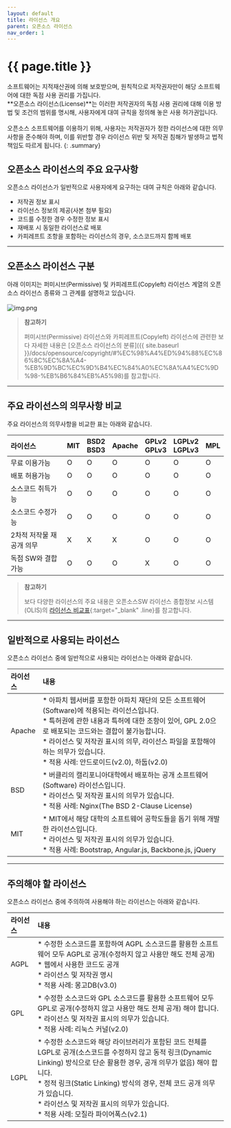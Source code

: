 ```yaml
---
layout: default
title: 라이선스 개요
parent: 오픈소스 라이선스
nav_order: 1
---
```

# {{ page.title }}

소프트웨어는 지적재산권에 의해 보호받으며, 원칙적으로 저작권자만이 해당 소프트웨어에 대한 독점 사용 권리를 가집니다.<br> 
**오픈소스 라이선스(License)**는 이러한 저작권자의 독점 사용 권리에 대해 이용 방법 및 조건의 범위를 명시해, 사용자에게 대여 규칙을 정의해 놓은 사용 허가권입니다.<br><br>
오픈소스 소프트웨어를 이용하기 위해, 사용자는 저작권자가 정한 라이선스에 대한 의무사항을 준수해야 하며, 이를 위반할 경우 라이선스 위반 및 저작권 침해가 발생하고 법적 책임도 따르게 됩니다.
{: .summary}

## 오픈소스 라이선스의 주요 요구사항
오픈소스 라이선스가 일반적으로 사용자에게 요구하는 대여 규칙은 아래와 같습니다.
- 저작권 정보 표시
- 라이선스 정보의 제공(사본 첨부 필요)
- 코드를 수정한 경우 수정한 정보 표시
- 재배포 시 동일한 라이선스로 배포
- 카피레프트 조항을 포함하는 라이선스의 경우, 소스코드까지 함께 배포

<hr />

## 오픈소스 라이선스 구분
아래 이미지는 퍼미시브(Permissive) 및 카피레프트(Copyleft) 라이선스 계열의 오픈소스 라이선스 종류와 그 관계를 설명하고 있습니다.<br><br>
![img.png](https://t1.kakaocdn.net/olive/ossguide/oss_license.png)

>  **참고하기**
> 
>  퍼미시브(Permissive) 라이선스와 카피레프트(Copyleft) 라이선스에 관련한 보다 자세한 내용은 [오픈소스 라이선스의 분류]({{ site.baseurl }}/docs/opensource/copyright/#%EC%98%A4%ED%94%88%EC%86%8C%EC%8A%A4-%EB%9D%BC%EC%9D%B4%EC%84%A0%EC%8A%A4%EC%9D%98-%EB%B6%84%EB%A5%98)를 참고합니다.


----

## 주요 라이선스의 의무사항 비교
주요 라이선스의 의무사항을 비교한 표는 아래와 같습니다.

| 라이선스           | MIT | BSD2<br/>BSD3 | Apache | GPLv2<br/>GPLv3 | LGPLv2<br/>LGPLv3 | MPL |
|:---------------|:----|:--------------|--------|-----------------|----------------|-----|
| 무료 이용가능        | O   | O  | O      | O               | O             | O   |
| 배포 허용가능        | O   | O  | O      | O               | O            | O   |
| 소스코드 취득가능      | O   | O  | O      | O               |        O       | O   |
| 소스코드 수정가능      | O   | O   | O      | O               | O              | O   |
| 2차적 저작물 재공개 의무 | X   | X  | X      | O               | O              | O   |
| 독점 SW와 결합 가능   | O   | O   | O      | X               | O              | O   |

>**참고하기**
>
>  보다 다양한 라이선스의 주요 내용은 오픈소스SW 라이선스 종합정보 시스템(OLIS)의 [라이선스 비교표](https://olis.or.kr/license/compareGuide.do){:target="_blank" .line}를 참고합니다.  


----

## 일반적으로 사용되는 라이선스
오픈소스 라이선스 중에 일반적으로 사용되는 라이선스는 아래와 같습니다.

| 라이선스 | 내용                                                                                                                                                                                                                |
|:-----|:------------------------------------------------------------------------------------------------------------------------------------------------------------------------------------------------------------------|
| Apache | \* 아파치 웹서버를 포함한 아파치 재단의 모든 소프트웨어(Software)에 적용되는 라이선스입니다.<br>\* 특허권에 관한 내용과 특허에 대한 조항이 있어, GPL 2.0으로 배포되는 코드와는 결합이 불가능합니다.<br>\* 라이선스 및 저작권 표시의 의무, 라이선스 파일을 포함해야 하는 의무가 있습니다.<br>\* 적용 사례: 안드로이드(v2.0), 하둡(v2.0) |
| BSD  | \* 버클리의 캘리포니아대학에서 배포하는 공개 소프트웨어(Software) 라이선스입니다.<br>\* 라이선스 및 저작권 표시의 의무가 있습니다.<br>\* 적용 사례: Nginx(The BSD 2-Clause License)                                                                                    |
| MIT | \* MIT에서 해당 대학의 소프트웨어 공학도들을 돕기 위해 개발한 라이선스입니다.<br>\* 라이선스 및 저작권 표시의 의무가 있습니다.<br>\* 적용 사례: Bootstrap, Angular.js, Backbone.js, jQuery                                                                             |


----

## 주의해야 할 라이선스
오픈소스 라이선스 중에 주의하여 사용해야 하는 라이선스는 아래와 같습니다.

| 라이선스 | 내용                                                                                                                                                                                                                                    |
|:-----|:--------------------------------------------------------------------------------------------------------------------------------------------------------------------------------------------------------------------------------------|
| AGPL | \* 수정한 소스코드를 포함하여 AGPL 소스코드를 활용한 소프트웨어 모두 AGPL로 공개(수정하지 않고 사용만 해도 전체 공개)<br>\* 웹에서 사용한 코드도 공개<br>\* 라이선스 및 저작권 명시<br>\* 적용 사례: 몽고DB(v3.0)                                                                                                |
| GPL  | \* 수정한 소스코드와 GPL 소스코드를 활용한 소프트웨어 모두 GPL로 공개(수정하지 않고 사용만 해도 전체 공개) 해야 합니다.<br>\* 라이선스 및 저작권 표시의 의무가 있습니다.<br>\* 적용 사례: 리눅스 커널(v2.0)                                                                                                    |
| LGPL | \* 수정한 소스코드와 해당 라이브러리가 포함된 코드 전체를 LGPL로 공개(소스코드를 수정하지 않고 동적 링크(Dynamic Linking) 방식으로 단순 활용한 경우, 공개 의무가 없음) 해야 합니다.<br>\* 정적 링크(Static Linking) 방식의 경우, 전체 코드 공개 의무가 있습니다.<br>\* 라이선스 및 저작권 표시의 의무가 있습니다.<br>\* 적용 사례: 모질라 파이어폭스(v2.1) |

